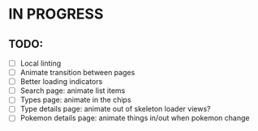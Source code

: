 # IN PROGRESS

## TODO:
- [ ] Local linting
- [ ] Animate transition between pages
- [ ] Better loading indicators 
- [ ] Search page: animate list items
- [ ] Types page: animate in the chips
- [ ] Type details page: animate out of skeleton loader views?
- [ ] Pokemon details page: animate things in/out when pokemon change
